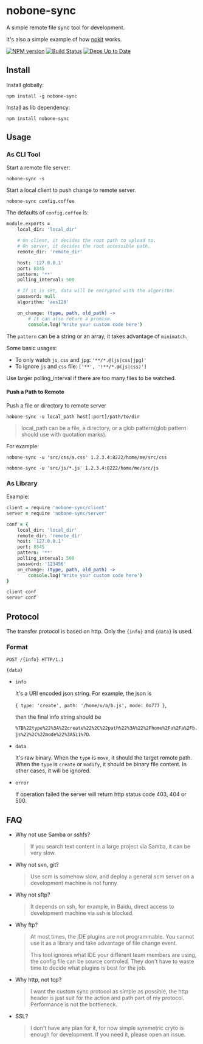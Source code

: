 # nobone-sync

A simple remote file sync tool for development.

It's also a simple example of how [nokit](https://github.com/ysmood/nokit) works.

[![NPM version](https://badge.fury.io/js/nobone-sync.svg)](http://badge.fury.io/js/nobone-sync) [![Build Status](https://travis-ci.org/ysmood/nobone-sync.svg)](https://travis-ci.org/ysmood/nobone-sync) [![Deps Up to Date](https://david-dm.org/ysmood/nobone-sync.svg?style=flat)](https://david-dm.org/ysmood/nobone-sync)

## Install

Install globally:

    npm install -g nobone-sync

Install as lib dependency:

    npm install nobone-sync

## Usage

### As CLI Tool

Start a remote file server:

    nobone-sync -s

Start a local client to push change to remote server.

    nobone-sync config.coffee

The defaults of `config.coffee` is:

```coffee
module.exports =
    local_dir: 'local_dir'

    # On client, it decides the root path to upload to.
    # On server, it decides the root accessible path.
    remote_dir: 'remote_dir'

    host: '127.0.0.1'
    port: 8345
    pattern: '**'
    polling_interval: 500

    # If it is set, data will be encrypted with the algorithm.
    password: null
    algorithm: 'aes128'

    on_change: (type, path, old_path) ->
        # It can also return a promise.
        console.log('Write your custom code here')
```

The `pattern` can be a string or an array, it takes advantage of `minimatch`.

Some basic usages:

- To only watch `js`, `css` and `jpg`: `'**/*.@(js|css|jpg)'`
- To ignore `js` and `css` file: `['**', '!**/*.@(js|css)']`

Use larger polling_interval if there are too many files to be watched.

#### Push a Path to Remote

Push a file or directory to remote server

    nobone-sync -u local_path host[:port]/path/to/dir

> local_path can be a file, a directory, or a glob pattern(glob pattern should use with quotation marks).

For example:

    nobone-sync -u 'src/css/a.css' 1.2.3.4:8222/home/me/src/css

    nobone-sync -u 'src/js/*.js' 1.2.3.4:8222/home/me/src/js


### As Library

Example:

```coffee
client = require 'nobone-sync/client'
server = require 'nobone-sync/server'

conf = {
    local_dir: 'local_dir'
    remote_dir: 'remote_dir'
    host: '127.0.0.1'
    port: 8345
    pattern: '**'
    polling_interval: 500
    password: '123456'
    on_change: (type, path, old_path) ->
        console.log('Write your custom code here')
}

client conf
server conf
```

## Protocol

The transfer protocol is based on http.
Only the `{info}` and `{data}` is used.

### Format

```
POST /{info} HTTP/1.1

{data}
```

- `info`

  It's a URI encoded json string. For example, the json is

  `{ type: 'create', path: '/home/u/a/b.js', mode: 0o777 }`,

  then the final info string should be

  `%7B%22type%22%3A%22create%22%2C%22path%22%3A%22%2Fhome%2Fu%2Fa%2Fb.js%22%2C%22mode%22%3A511%7D`.

- `data`

  It's raw binary. When the `type` is `move`, it should the target remote path.
  When the `type` is `create` or `modify`, it should be binary file content. In other cases, it will be ignored.

- `error`

  If operation failed the server will return http status code 403, 404 or 500.


## FAQ

- Why not use Samba or sshfs?

  > If you search text content in a large project via Samba, it can be very slow.

- Why not svn, git?

  > Use scm is somehow slow, and deploy a general scm server on a development machine is not funny.

- Why not sftp?

  > It depends on ssh, for example, in Baidu, direct access to development machine via ssh is blocked.

- Why ftp?

  > At most times, the IDE plugins are not programmable. You cannot use it as a library and take advantage of file change event.
  >
  > This tool ignores what IDE your different team members are using, the config file can be source controled. They don't have to waste time to decide what plugins is best for the job.

- Why http, not tcp?

  > I want the custom sync protocol as simple as possible, the http header is just suit for the action and path part of my protocol. Performance is not the bottleneck.

- SSL?

  > I don't have any plan for it, for now simple symmetric cryto is enough for development. If you need it, please open an issue.
